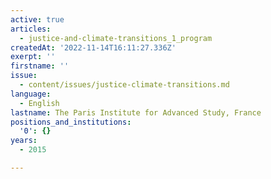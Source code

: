 ```yaml
---
active: true
articles:
  - justice-and-climate-transitions_1_program
createdAt: '2022-11-14T16:11:27.336Z'
exerpt: ''
firstname: ''
issue:
  - content/issues/justice-climate-transitions.md
language:
  - English
lastname: The Paris Institute for Advanced Study, France
positions_and_institutions:
  '0': {}
years:
  - 2015

---
```

